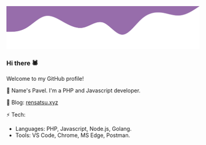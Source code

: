 ![Waves](./waves.svg)

### Hi there 🕷

Welcome to my GitHub profile!

🔸 Name's Pavel. I'm a PHP and Javascript developer.

🔸 Blog: [rensatsu.xyz](https://rensatsu.xyz)

⚡ Tech:
* Languages: PHP, Javascript, Node.js, Golang.
* Tools: VS Code, Chrome, MS Edge, Postman.

<!--
Some badges:
[![forthebadge](https://forthebadge.com/images/badges/designed-in-ms-paint.svg)](https://forthebadge.com)

-->
